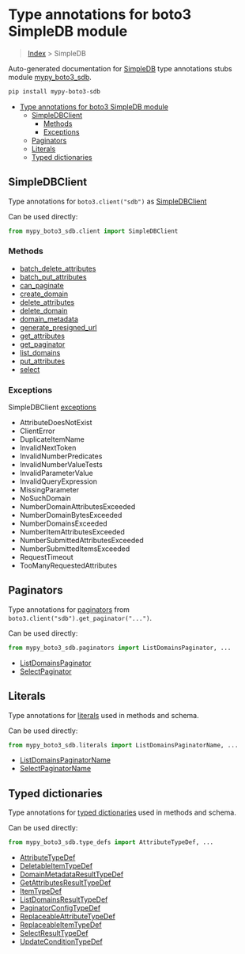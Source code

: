 # Type annotations for boto3 SimpleDB module

> [Index](..) > SimpleDB

Auto-generated documentation for
[SimpleDB](https://boto3.amazonaws.com/v1/documentation/api/1.17.71/reference/services/sdb.html#SimpleDB)
type annotations stubs module
[mypy_boto3_sdb](https://pypi.org/project/mypy-boto3-sdb/).

```bash
pip install mypy-boto3-sdb
```

- [Type annotations for boto3 SimpleDB module](#type-annotations-for-boto3-simpledb-module)
  - [SimpleDBClient](#simpledbclient)
    - [Methods](#methods)
    - [Exceptions](#exceptions)
  - [Paginators](#paginators)
  - [Literals](#literals)
  - [Typed dictionaries](#typed-dictionaries)

## SimpleDBClient

Type annotations for `boto3.client("sdb")` as [SimpleDBClient](./client.md)

Can be used directly:

```python
from mypy_boto3_sdb.client import SimpleDBClient
```

### Methods

- [batch_delete_attributes](./client.md#batch_delete_attributes)
- [batch_put_attributes](./client.md#batch_put_attributes)
- [can_paginate](./client.md#can_paginate)
- [create_domain](./client.md#create_domain)
- [delete_attributes](./client.md#delete_attributes)
- [delete_domain](./client.md#delete_domain)
- [domain_metadata](./client.md#domain_metadata)
- [generate_presigned_url](./client.md#generate_presigned_url)
- [get_attributes](./client.md#get_attributes)
- [get_paginator](./client.md#get_paginator)
- [list_domains](./client.md#list_domains)
- [put_attributes](./client.md#put_attributes)
- [select](./client.md#select)

### Exceptions

SimpleDBClient [exceptions](./client.md#exceptions)

- AttributeDoesNotExist
- ClientError
- DuplicateItemName
- InvalidNextToken
- InvalidNumberPredicates
- InvalidNumberValueTests
- InvalidParameterValue
- InvalidQueryExpression
- MissingParameter
- NoSuchDomain
- NumberDomainAttributesExceeded
- NumberDomainBytesExceeded
- NumberDomainsExceeded
- NumberItemAttributesExceeded
- NumberSubmittedAttributesExceeded
- NumberSubmittedItemsExceeded
- RequestTimeout
- TooManyRequestedAttributes

## Paginators

Type annotations for [paginators](./paginators.md) from
`boto3.client("sdb").get_paginator("...")`.

Can be used directly:

```python
from mypy_boto3_sdb.paginators import ListDomainsPaginator, ...
```

- [ListDomainsPaginator](./paginators.md#listdomainspaginator)
- [SelectPaginator](./paginators.md#selectpaginator)

## Literals

Type annotations for [literals](./literals.md) used in methods and schema.

Can be used directly:

```python
from mypy_boto3_sdb.literals import ListDomainsPaginatorName, ...
```

- [ListDomainsPaginatorName](./literals.md#listdomainspaginatorname)
- [SelectPaginatorName](./literals.md#selectpaginatorname)

## Typed dictionaries

Type annotations for [typed dictionaries](./type_defs.md) used in methods and
schema.

Can be used directly:

```python
from mypy_boto3_sdb.type_defs import AttributeTypeDef, ...
```

- [AttributeTypeDef](./type_defs.md#attributetypedef)
- [DeletableItemTypeDef](./type_defs.md#deletableitemtypedef)
- [DomainMetadataResultTypeDef](./type_defs.md#domainmetadataresulttypedef)
- [GetAttributesResultTypeDef](./type_defs.md#getattributesresulttypedef)
- [ItemTypeDef](./type_defs.md#itemtypedef)
- [ListDomainsResultTypeDef](./type_defs.md#listdomainsresulttypedef)
- [PaginatorConfigTypeDef](./type_defs.md#paginatorconfigtypedef)
- [ReplaceableAttributeTypeDef](./type_defs.md#replaceableattributetypedef)
- [ReplaceableItemTypeDef](./type_defs.md#replaceableitemtypedef)
- [SelectResultTypeDef](./type_defs.md#selectresulttypedef)
- [UpdateConditionTypeDef](./type_defs.md#updateconditiontypedef)
